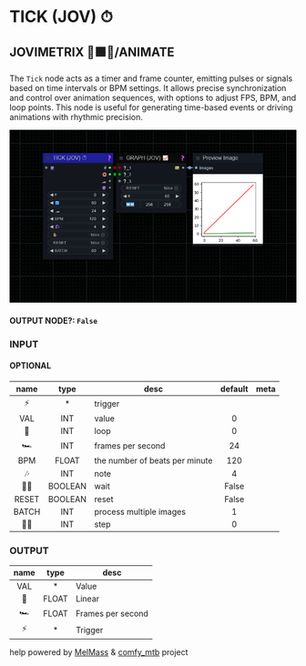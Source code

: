 # TICK (JOV) ⏱

## JOVIMETRIX 🔺🟩🔵/ANIMATE

The `Tick` node acts as a timer and frame counter, emitting pulses or signals based on time intervals or BPM settings. It allows precise synchronization and control over animation sequences, with options to adjust FPS, BPM, and loop points. This node is useful for generating time-based events or driving animations with rhythmic precision.

![TICK](https://raw.githubusercontent.com/Amorano/Jovimetrix-examples/master/node/TICK/TICK.png)

#### OUTPUT NODE?: `False`

### INPUT

#### OPTIONAL

name | type | desc | default | meta
:---:|:---:|---|:---:|---
⚡ | * | trigger |  | 
VAL | INT | value | 0 | 
🔄 | INT | loop | 0 | 
🏎️ | INT | frames per second | 24 | 
BPM | FLOAT | the number of beats per minute | 120 | 
🎶 | INT | note | 4 | 
✋🏽 | BOOLEAN | wait | False | 
RESET | BOOLEAN | reset | False | 
BATCH | INT | process multiple images | 1 | 
🦶🏽 | INT | step | 0 | 

### OUTPUT

name | type | desc
:---:|:---:|---
VAL | * | Value 
🛟 | FLOAT | Linear 
🏎️ | FLOAT | Frames per second 
⚡ | * | Trigger 

help powered by [MelMass](https://github.com/melMass) & [comfy_mtb](https://github.com/melMass/comfy_mtb) project